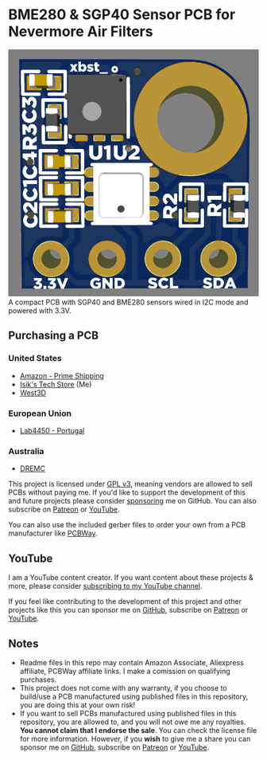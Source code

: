 # BME280 & SGP40 Sensor PCB for Nevermore Air Filters
![Nevermore Sensors PCB](./Images/PCB.png)
A compact PCB with SGP40 and BME280 sensors wired in I2C mode and powered with 3.3V.

## Purchasing a PCB
### United States
- [Amazon - Prime Shipping](https://www.amazon.com/Isiks-Tech-BME280-Quality-Sensors/dp/B0CGKHSLXH?maas=maas_adg_3F3CCE69E0AA3108CB3F57E32C989B77_afap_abs&ref_=aa_maas&tag=maas)
- [Isik's Tech Store](https://store.isiks.tech/products/bme280-sgp40-air-quality-sensors-for-nevermore-air-filters) (Me)
- [West3D](https://west3d.com/products/nevermore-sensor-bme280-sgp40-air-quality-sensors-for-nevermore-air-filters-pcb-by-isiks-tech)
### European Union
- [Lab4450 - Portugal](https://lab4450.com/product/air-quality-sensor-bme280-sgp40/)
### Australia
- [DREMC](https://store.dremc.com.au/products/bme280-sgp40-air-quality-sensors-for-nevermore-air-filters-by-isiks-tech)

This project is licensed under [GPL v3](./LICENSE), meaning vendors are allowed to sell PCBs without paying me. If you'd like to support the development of this and future projects please consider [sponsoring](https://github.com/sponsors/xbst) me on GitHub. You can also subscribe on [Patreon](https://l.isiks.tech/patreon) or [YouTube](https://l.isiks.tech/member).

You can also use the included gerber files to order your own from a PCB manufacturer like [PCBWay](https://www.pcbway.com/setinvite.aspx?inviteid=374841).
<br>

## YouTube

I am a YouTube content creator. If you want content about these projects & more, please consider [subscribing to my YouTube channel](https://www.youtube.com/channel/UClAWYmCkHjsbaX9Wz1df2mg).
<br>

If you feel like contributing to the development of this project and other projects like this you can sponsor me on [GitHub](https://github.com/sponsors/xbst), subscribe on [Patreon](https://l.isiks.tech/patreon) or [YouTube](https://l.isiks.tech/member).

## Notes
- Readme files in this repo may contain Amazon Associate, Aliexpress affiliate, PCBWay affiliate links. I make a comission on qualifying purchases.
- This project does not come with any warranty, if you choose to build/use a PCB manufactured using published files in this repository, you are doing this at your own risk!
- If you want to sell PCBs manufactured using published files in this repository, you are allowed to, and you will not owe me any royalties. **You cannot claim that I endorse the sale**. You can check the license file for more information. However, if you **wish** to give me a share you can sponsor me on [GitHub](https://github.com/sponsors/xbst), subscribe on [Patreon](https://l.isiks.tech/patreon) or [YouTube](https://l.isiks.tech/member).
